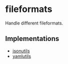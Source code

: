 # fileformats

Handle different fileformats.

## Implementations

* [jsonutils](jsonutils/)
* [yamlutils](yamlutils/)
